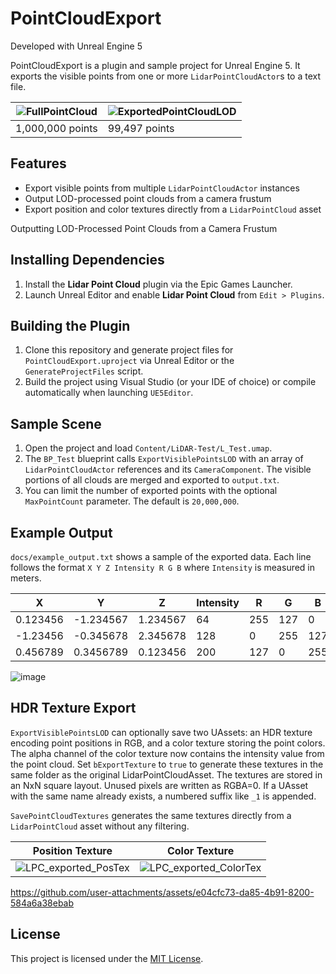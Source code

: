 # PointCloudExport

Developed with Unreal Engine 5

PointCloudExport is a plugin and sample project for Unreal Engine 5. It exports the visible points from one or more `LidarPointCloudActor`s to a text file.

| ![FullPointCloud](https://github.com/user-attachments/assets/88b9548c-3679-49fa-8877-03193212590a) | ![ExportedPointCloudLOD](https://github.com/user-attachments/assets/7cbf0fee-59da-4f15-b43b-93b4876c56cf) |
| -- | -- |
| 1,000,000 points | 99,497 points |

## Features
- Export visible points from multiple `LidarPointCloudActor` instances
- Output LOD-processed point clouds from a camera frustum
- Export position and color textures directly from a `LidarPointCloud` asset

Outputting LOD-Processed Point Clouds from a Camera Frustum

## Installing Dependencies
1. Install the **Lidar Point Cloud** plugin via the Epic Games Launcher.
2. Launch Unreal Editor and enable **Lidar Point Cloud** from `Edit > Plugins`.

## Building the Plugin
1. Clone this repository and generate project files for `PointCloudExport.uproject` via Unreal Editor or the `GenerateProjectFiles` script.
2. Build the project using Visual Studio (or your IDE of choice) or compile automatically when launching `UE5Editor`.

## Sample Scene
1. Open the project and load `Content/LiDAR-Test/L_Test.umap`.
2. The `BP_Test` blueprint calls `ExportVisiblePointsLOD` with an array of `LidarPointCloudActor` references and its `CameraComponent`. The visible portions of all clouds are merged and exported to `output.txt`.
3. You can limit the number of exported points with the optional `MaxPointCount` parameter. The default is `20,000,000`.

## Example Output
`docs/example_output.txt` shows a sample of the exported data. Each line follows the format `X Y Z Intensity R G B` where `Intensity` is measured in meters.

| X | Y | Z | Intensity | R | G | B |
| --- | --- | --- | --- | --- | --- | --- |
| 0.123456 | -1.234567 | 1.234567 | 64 | 255 | 127 | 0 |
| -1.23456 | -0.345678 | 2.345678 | 128 | 0 | 255 | 127 |
| 0.456789 | 0.3456789 | 0.123456 | 200 | 127 | 0 | 255 |

![image](https://github.com/user-attachments/assets/20b55dfb-8459-4b8d-96ff-9db1ad6f79fd)

## HDR Texture Export
`ExportVisiblePointsLOD` can optionally save two UAssets: an HDR texture encoding point positions in RGB, and a color texture storing the point colors. The alpha channel of the color texture now contains the intensity value from the point cloud. Set `bExportTexture` to `true` to generate these textures in the same folder as the original LidarPointCloudAsset. The textures are stored in an NxN square layout. Unused pixels are written as RGBA=0. If a UAsset with the same name already exists, a numbered suffix like `_1` is appended.

`SavePointCloudTextures` generates the same textures directly from a `LidarPointCloud` asset without any filtering.

| Position Texture | Color Texture |
| --- | --- |
| ![LPC_exported_PosTex](https://github.com/user-attachments/assets/3bf75909-378d-479a-b0ef-ca38bf5e1d9a) | ![LPC_exported_ColorTex](https://github.com/user-attachments/assets/cb0c40bb-8a15-46de-866e-d3d576bebde2) |

https://github.com/user-attachments/assets/e04cfc73-da85-4b91-8200-584a6a38ebab

## License

This project is licensed under the [MIT License](LICENSE).

